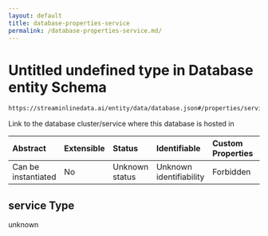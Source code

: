 ```yaml
---
layout: default
title: database-properties-service
permalink: /database-properties-service.md/
---
```

# Untitled undefined type in Database entity Schema

```txt
https://streaminlinedata.ai/entity/data/database.json#/properties/service
```

Link to the database cluster/service where this database is hosted in

| Abstract            | Extensible | Status         | Identifiable            | Custom Properties | Additional Properties | Access Restrictions | Defined In                                                         |
| :------------------ | :--------- | :------------- | :---------------------- | :---------------- | :-------------------- | :------------------ | :----------------------------------------------------------------- |
| Can be instantiated | No         | Unknown status | Unknown identifiability | Forbidden         | Allowed               | none                | [database.json*](database.md "open original schema") |

## service Type

unknown
